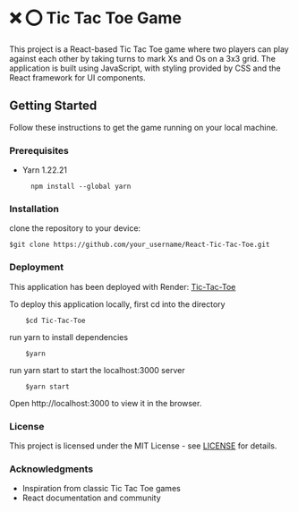 # ❌ ⭕️ Tic Tac Toe Game

This project is a React-based Tic Tac Toe game where two players can play against each other by taking turns to mark Xs and Os on a 3x3 grid. The application is built using JavaScript, with styling provided by CSS and the React framework for UI components.

## Getting Started

Follow these instructions to get the game running on your local machine.

### Prerequisites

- Yarn 1.22.21
  
        npm install --global yarn

### Installation
clone the repository to your device:

    $git clone https://github.com/your_username/React-Tic-Tac-Toe.git

### Deployment
This application has been deployed with Render:
[Tic-Tac-Toe]()  

To deploy this application locally, first cd into the directory

        $cd Tic-Tac-Toe
run yarn to install dependencies
        
        $yarn
run yarn start to start the localhost:3000 server

        $yarn start
Open http://localhost:3000 to view it in the browser.

### License
This project is licensed under the MIT License - see [LICENSE](https://opensource.org/license/mit/) for details.

### Acknowledgments
- Inspiration from classic Tic Tac Toe games
- React documentation and community

